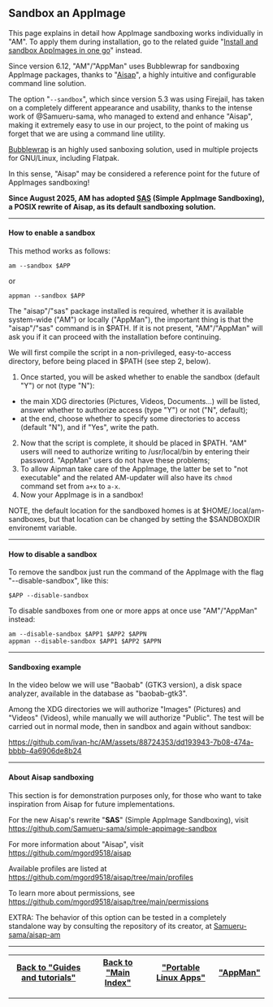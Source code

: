 ## Sandbox an AppImage
This page explains in detail how AppImage sandboxing works individually in "AM". To apply them during installation, go to the related guide "[Install and sandbox AppImages in one go](./install-appimage.md#install-and-sandbox-appimages-in-one-go)" instead.

Since version 6.12, "AM"/"AppMan" uses Bubblewrap for sandboxing AppImage packages, thanks to "[Aisap](https://github.com/mgord9518/aisap)", a highly intuitive and configurable command line solution.

The option "`--sandbox`", which since version 5.3 was using Firejail, has taken on a completely different appearance and usability, thanks to the intense work of @Samueru-sama, who managed to extend and enhance "Aisap", making it extremely easy to use in our project, to the point of making us forget that we are using a command line utility.

[Bubblewrap](https://github.com/containers/bubblewrap) is an highly used sanboxing solution, used in multiple projects for GNU/Linux, including Flatpak.

In this sense, "Aisap" may be considered a reference point for the future of AppImages sandboxing!

**Since August 2025, AM has adopted [SAS](https://github.com/Samueru-sama/simple-appimage-sandbox) (Simple AppImage Sandboxing), a POSIX rewrite of Aisap, as its default sandboxing solution.**

----------------------------------------------------
#### How to enable a sandbox
This method works as follows:
```
am --sandbox $APP
```
or
```
appman --sandbox $APP
```
The "aisap"/"sas" package installed is required, whether it is available system-wide ("AM") or locally ("AppMan"), the important thing is that the "aisap"/"sas" command is in $PATH. If it is not present, "AM"/"AppMan" will ask you if it can proceed with the installation before continuing.

We will first compile the script in a non-privileged, easy-to-access directory, before being placed in $PATH (see step 2, below).
1. Once started, you will be asked whether to enable the sandbox (default "Y") or not (type "N"):
  - the main XDG directories (Pictures, Videos, Documents...) will be listed, answer whether to authorize access (type "Y") or not ("N", default);
  - at the end, choose whether to specify some directories to access (default "N"), and if "Yes", write the path.
2. Now that the script is complete, it should be placed in $PATH. "AM" users will need to authorize writing to /usr/local/bin by entering their password. "AppMan" users do not have these problems;
3. To allow Aipman take care of the AppImage, the latter be set to "not executable" and the related AM-updater will also have its `chmod` command set from `a+x` to `a-x`.
4. Now your AppImage is in a sandbox!

NOTE, the default location for the sandboxed homes is at $HOME/.local/am-sandboxes, but that location can be changed by setting the $SANDBOXDIR environemt variable.

----------------------------------------------------
#### How to disable a sandbox
To remove the sandbox just run the command of the AppImage with the flag "--disable-sandbox", like this:
```
$APP --disable-sandbox
```
To disable sandboxes from one or more apps at once use "AM"/"AppMan" instead:
```
am --disable-sandbox $APP1 $APP2 $APPN
appman --disable-sandbox $APP1 $APP2 $APPN
```

----------------------------------------------------
#### Sandboxing example
In the video below we will use "Baobab" (GTK3 version), a disk space analyzer, available in the database as "baobab-gtk3".

Among the XDG directories we will authorize "Images" (Pictures) and "Videos" (Videos), while manually we will authorize "Public". The test will be carried out in normal mode, then in sandbox and again without sandbox:

https://github.com/ivan-hc/AM/assets/88724353/dd193943-7b08-474a-bbbb-4a6906de8b24

----------------------------------------------------
#### About Aisap sandboxing
This section is for demonstration purposes only, for those who want to take inspiration from Aisap for future implementations.

For the new Aisap's rewrite "**SAS**" (Simple AppImage Sandboxing), visit https://github.com/Samueru-sama/simple-appimage-sandbox

For more information about "Aisap", visit https://github.com/mgord9518/aisap

Available profiles are listed at https://github.com/mgord9518/aisap/tree/main/profiles

To learn more about permissions, see https://github.com/mgord9518/aisap/tree/main/permissions

EXTRA: The behavior of this option can be tested in a completely standalone way by consulting the repository of its creator, at [Samueru-sama/aisap-am](https://github.com/Samueru-sama/aisap-am)

------------------------------------------------------------------------

| [Back to "Guides and tutorials"](../../README.md#guides-and-tutorials) | [Back to "Main Index"](../../README.md#main-index) | ["Portable Linux Apps"](https://portable-linux-apps.github.io/) | [ "AppMan" ](https://github.com/ivan-hc/AppMan) |
| - | - | - | - |

------------------------------------------------------------------------
